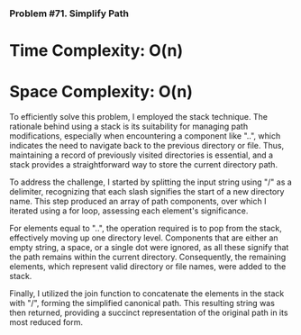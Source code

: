 ### Problem #71. Simplify Path

# Time Complexity: O(n)
# Space Complexity: O(n)

To efficiently solve this problem, I employed the stack technique. The rationale behind using a stack is its suitability for managing path modifications, especially when encountering a component like "..", which indicates the need to navigate back to the previous directory or file. Thus, maintaining a record of previously visited directories is essential, and a stack provides a straightforward way to store the current directory path.

To address the challenge, I started by splitting the input string using "/" as a delimiter, recognizing that each slash signifies the start of a new directory name. This step produced an array of path components, over which I iterated using a for loop, assessing each element's significance.

For elements equal to "..", the operation required is to pop from the stack, effectively moving up one directory level. Components that are either an empty string, a space, or a single dot were ignored, as all these signify that the path remains within the current directory. Consequently, the remaining elements, which represent valid directory or file names, were added to the stack.

Finally, I utilized the join function to concatenate the elements in the stack with "/", forming the simplified canonical path. This resulting string was then returned, providing a succinct representation of the original path in its most reduced form.
